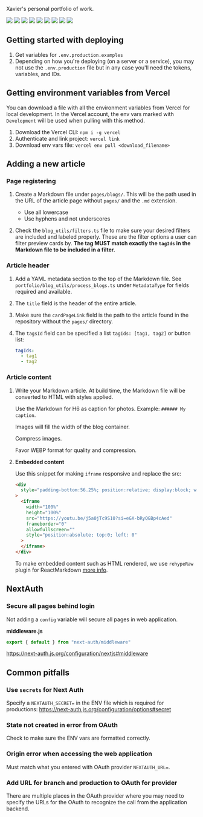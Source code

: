 Xavier's personal portfolio of work.

![](https://img.shields.io/badge/Next.js-000?logo=nextdotjs&logoColor=fff&style=for-the-badge)
![](https://img.shields.io/badge/ts--node-3178C6?style=for-the-badge&logo=ts-node&logoColor=white)
![](https://img.shields.io/badge/Node.js-43853D?style=for-the-badge&logo=node.js&logoColor=white)
![](https://img.shields.io/badge/React-20232A?style=for-the-badge&logo=react&logoColor=61DAFB)
![](https://img.shields.io/badge/Material--UI-0081CB?style=for-the-badge&logo=material-ui&logoColor=white)
![](https://img.shields.io/badge/Vercel-000000?style=for-the-badge&logo=vercel&logoColor=white)
![](https://img.shields.io/badge/npm-CB3837?style=for-the-badge&logo=npm&logoColor=white)
![](https://img.shields.io/badge/HTML-239120?style=for-the-badge&logo=html5&logoColor=white)
![](https://img.shields.io/badge/CSS-239120?&style=for-the-badge&logo=css3&logoColor=white)

## Getting started with deploying

1. Get variables for `.env.production.examples`
1. Depending on how you're deploying (on a server or a service), you may not use
   the `.env.production` file but in any case you'll need the tokens, variables,
   and IDs.

## Getting environment variables from Vercel

You can download a file with all the environment variables from Vercel for local
development. In the Vercel account, the env vars marked with `Development` will
be used when pulling with this method.

1. Download the Vercel CLI: `npm i -g vercel`
1. Authenticate and link project: `vercel link`
1. Download env vars file: `vercel env pull <download_filename>`

## Adding a new article

### Page registering

1. Create a Markdown file under `pages/blogs/`. This will be the path used in
   the URL of the article page without `pages/` and the `.md` extension.

   - Use all lowercase
   - Use hyphens and not underscores

1. Check the `blog_utils/filters.ts` file to make sure your desired filters
   are included and labeled properly. These are the filter options a user can
   filter preview cards by. **The tag MUST match exactly the `tagIds` in the
   Markdown file to be included in a filter.**

### Article header

1. Add a YAML metadata section to the top of the Markdown file. See
   `portfolio/blog_utils/process_blogs.ts` under `MetadataType` for fields
   required and available.

1. The `title` field is the header of the entire article.
1. Make sure the `cardPageLink` field is the path to the article found in the
   repository without the `pages/` directory.

1. The `tagsId` field can be specified a list `tagIds: [tag1, tag2]` or
   button list:

   ```yaml
   tagIds:
     - tag1
     - tag2
   ```

### Article content

1. Write your Markdown article. At build time, the Markdown file will be
   converted to HTML with styles applied.

   Use the Markdown for H6 as caption for photos. Example: `###### My caption`.

   Images will fill the width of the blog container.

   Compress images.

   Favor WEBP format for quality and compression.

1. **Embedded content**

   Use this snippet for making `iframe` responsive and replace the src:

   ```html
   <div
     style="padding-bottom:56.25%; position:relative; display:block; width: 100%"
   >
     <iframe
       width="100%"
       height="100%"
       src="https://youtu.be/j5a0jTc9S10?si=eGX-bRyQGBp4cAed"
       frameborder="0"
       allowfullscreen=""
       style="position:absolute; top:0; left: 0"
     >
     </iframe>
   </div>
   ```

   To make embedded content such as HTML rendered, we use `rehypeRaw` plugin for
   ReactMarkdown [more info](https://stackoverflow.com/a/70548866/8278075).

## NextAuth

### Secure all pages behind login

Not adding a `config` variable will secure all pages in web application.

**middleware.js**

```js
export { default } from "next-auth/middleware"
```

https://next-auth.js.org/configuration/nextjs#middleware

## Common pitfalls

### Use `secrets` for Next Auth

Specify a `NEXTAUTH_SECRET=` in the ENV file which is required for productions:
https://next-auth.js.org/configuration/options#secret

### State not created in error from OAuth

Check to make sure the ENV vars are formatted correctly.

### Origin error when accessing the web application

Must match what you entered with OAuth provider `NEXTAUTH_URL=`.

### Add URL for branch and production to OAuth for provider

There are multiple places in the OAuth provider where you may need to specify
the URLs for the OAuth to recognize the call from the application backend.
